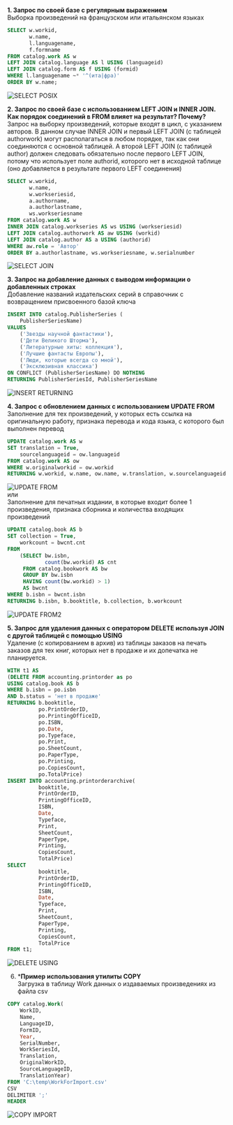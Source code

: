 **1. Запрос по своей базе с регулярным выражением**  
Выборка произведений на французском или итальянском языках
```SQL
SELECT w.workid,
       w.name,
       l.languagename,
       f.formname
FROM catalog.work AS w
LEFT JOIN catalog.language AS l USING (languageid)
LEFT JOIN catalog.form AS f USING (formid)
WHERE l.languagename ~* '^(ита|фра)'
ORDER BY w.name;
```
![SELECT POSIX](https://github.com/MariKuznetsova/StudyDatabases/blob/main/homework/9.%20DML%20%D0%B2%D1%81%D1%82%D0%B0%D0%B2%D0%BA%D0%B0,%20%D0%B2%D1%8B%D0%B1%D0%BE%D1%80%D0%BA%D0%B0,%20%D0%BE%D0%B1%D0%BD%D0%BE%D0%B2%D0%BB%D0%B5%D0%BD%D0%B8%D0%B5,%20%D1%83%D0%B4%D0%B0%D0%BB%D0%B5%D0%BD%D0%B8%D0%B5/SelectPosix2.PNG?raw=true)  

**2. Запрос по своей базе с использованием LEFT JOIN и INNER JOIN. Как порядок соединений в FROM влияет на результат? Почему?**  
Запрос на выборку произведений, которые входят в цикл, с указанием авторов. В данном случае INNER JOIN и первый LEFT JOIN (с таблицей authorwork) могут располагаться в любом порядке, так как они соединяются с основной таблицей. А второй LEFT JOIN (с таблицей author) должен следовать обязательно после первого LEFT JOIN, потому что использует поле authorid, которого нет в исходной таблице (оно добавляется в результате первого LEFT соединения)  
```SQL
SELECT w.workid,
       w.name,
       w.workseriesid,
       a.authorname,
       a.authorlastname,
       ws.workseriesname
FROM catalog.work AS w
INNER JOIN catalog.workseries AS ws USING (workseriesid)
LEFT JOIN catalog.authorwork AS aw USING (workid)
LEFT JOIN catalog.author AS a USING (authorid)
WHERE aw.role = 'Автор'
ORDER BY a.authorlastname, ws.workseriesname, w.serialnumber
```  
![SELECT JOIN](https://github.com/MariKuznetsova/StudyDatabases/blob/main/homework/9.%20DML%20%D0%B2%D1%81%D1%82%D0%B0%D0%B2%D0%BA%D0%B0,%20%D0%B2%D1%8B%D0%B1%D0%BE%D1%80%D0%BA%D0%B0,%20%D0%BE%D0%B1%D0%BD%D0%BE%D0%B2%D0%BB%D0%B5%D0%BD%D0%B8%D0%B5,%20%D1%83%D0%B4%D0%B0%D0%BB%D0%B5%D0%BD%D0%B8%D0%B5/SelectJoin.PNG?raw=true)  

**3. Запрос на добавление данных с выводом информации о добавленных строках**  
Добавление названий издательских серий в справочник с возвращением присвоенного базой ключа
```SQL
INSERT INTO catalog.PublisherSeries (
    PublisherSeriesName)
VALUES
    ('Звезды научной фантастики'),
    ('Дети Великого Шторма'),
    ('Литературные хиты: коллекция'),
    ('Лучшие фантасты Европы'),
    ('Люди, которые всегда со мной'),
    ('Эксклюзивная классика')
ON CONFLICT (PublisherSeriesName) DO NOTHING
RETURNING PublisherSeriesId, PublisherSeriesName
```
![INSERT RETURNING](https://github.com/MariKuznetsova/StudyDatabases/blob/main/homework/9.%20DML%20%D0%B2%D1%81%D1%82%D0%B0%D0%B2%D0%BA%D0%B0,%20%D0%B2%D1%8B%D0%B1%D0%BE%D1%80%D0%BA%D0%B0,%20%D0%BE%D0%B1%D0%BD%D0%BE%D0%B2%D0%BB%D0%B5%D0%BD%D0%B8%D0%B5,%20%D1%83%D0%B4%D0%B0%D0%BB%D0%B5%D0%BD%D0%B8%D0%B5/Insert.PNG?raw=true)

**4. Запрос с обновлением данных с использованием UPDATE FROM**  
Заполнение для тех произведений, у которых есть ссылка на оригинальную работу, признака перевода и кода языка, с которого был выполнен перевод 
```SQL
UPDATE catalog.work AS w
SET translation = True,
    sourcelanguageid = ow.languageid
FROM catalog.work AS ow
WHERE w.originalworkid = ow.workid
RETURNING w.workid, w.name, ow.name, w.translation, w.sourcelanguageid
```
![UPDATE FROM](https://github.com/MariKuznetsova/StudyDatabases/blob/main/homework/9.%20DML%20%D0%B2%D1%81%D1%82%D0%B0%D0%B2%D0%BA%D0%B0,%20%D0%B2%D1%8B%D0%B1%D0%BE%D1%80%D0%BA%D0%B0,%20%D0%BE%D0%B1%D0%BD%D0%BE%D0%B2%D0%BB%D0%B5%D0%BD%D0%B8%D0%B5,%20%D1%83%D0%B4%D0%B0%D0%BB%D0%B5%D0%BD%D0%B8%D0%B5/UpdateFrom.PNG?raw=true)  
или  
Заполнение для печатных издании, в которые входит более 1 произведения, признака сборника и количества входящих произведений  
```SQL
UPDATE catalog.book AS b
SET collection = True,
    workcount = bwcnt.cnt
FROM
    (SELECT bw.isbn,
            count(bw.workid) AS cnt
     FROM catalog.bookwork AS bw
     GROUP BY bw.isbn
     HAVING count(bw.workid) > 1)
     AS bwcnt
WHERE b.isbn = bwcnt.isbn
RETURNING b.isbn, b.booktitle, b.collection, b.workcount
```
![UPDATE FROM2](https://github.com/MariKuznetsova/StudyDatabases/blob/main/homework/9.%20DML%20%D0%B2%D1%81%D1%82%D0%B0%D0%B2%D0%BA%D0%B0,%20%D0%B2%D1%8B%D0%B1%D0%BE%D1%80%D0%BA%D0%B0,%20%D0%BE%D0%B1%D0%BD%D0%BE%D0%B2%D0%BB%D0%B5%D0%BD%D0%B8%D0%B5,%20%D1%83%D0%B4%D0%B0%D0%BB%D0%B5%D0%BD%D0%B8%D0%B5/UpdateFrom2.PNG?raw=true)  

**5. Запрос для удаления данных с оператором DELETE используя JOIN с другой таблицей с помощью USING**  
Удаление (с копированием в архив) из таблицы заказов на печать заказов для тех книг, которых нет в продаже и их допечатка не планируется.  
```SQL
WITH t1 AS
(DELETE FROM accounting.printorder as po
USING catalog.book AS b 
WHERE b.isbn = po.isbn
AND b.status = 'нет в продаже'
RETURNING b.booktitle,
          po.PrintOrderID,
          po.PrintingOfficeID,
          po.ISBN,
          po.Date,
          po.Typeface,
          po.Print,
          po.SheetCount,
          po.PaperType,
          po.Printing,
          po.СopiesCount,
          po.TotalPrice)
INSERT INTO accounting.printorderarchive(
          booktitle,
          PrintOrderID,
          PrintingOfficeID,
          ISBN,
          Date,
          Typeface,
          Print,
          SheetCount,
          PaperType,
          Printing,
          СopiesCount,
          TotalPrice)
SELECT
          booktitle,
          PrintOrderID,
          PrintingOfficeID,
          ISBN,
          Date,
          Typeface,
          Print,
          SheetCount,
          PaperType,
          Printing,
          СopiesCount,
          TotalPrice
FROM t1;
```  
![DELETE USING](https://github.com/MariKuznetsova/StudyDatabases/blob/main/homework/9.%20DML%20%D0%B2%D1%81%D1%82%D0%B0%D0%B2%D0%BA%D0%B0,%20%D0%B2%D1%8B%D0%B1%D0%BE%D1%80%D0%BA%D0%B0,%20%D0%BE%D0%B1%D0%BD%D0%BE%D0%B2%D0%BB%D0%B5%D0%BD%D0%B8%D0%B5,%20%D1%83%D0%B4%D0%B0%D0%BB%D0%B5%D0%BD%D0%B8%D0%B5/DeleteUsing.PNG?raw=true)  

6. ***Пример использования утилиты COPY**  
Загрузка в таблицу Work данных о издаваемых произведениях из файла csv
```SQL
COPY catalog.Work(
    WorkID,
    Name,
    LanguageID,
    FormID,
    Year,
    SerialNumber,
    WorkSeriesId,
    Translation,
    OriginalWorkID,
    SourceLanguageID,
    TranslationYear)
FROM 'C:\temp\WorkForImport.csv'
CSV
DELIMITER ';'
HEADER
```
![COPY IMPORT](https://github.com/MariKuznetsova/StudyDatabases/blob/main/homework/9.%20DML%20%D0%B2%D1%81%D1%82%D0%B0%D0%B2%D0%BA%D0%B0,%20%D0%B2%D1%8B%D0%B1%D0%BE%D1%80%D0%BA%D0%B0,%20%D0%BE%D0%B1%D0%BD%D0%BE%D0%B2%D0%BB%D0%B5%D0%BD%D0%B8%D0%B5,%20%D1%83%D0%B4%D0%B0%D0%BB%D0%B5%D0%BD%D0%B8%D0%B5/CopyImport.PNG?raw=true)
